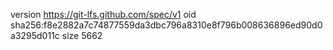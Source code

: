 version https://git-lfs.github.com/spec/v1
oid sha256:f8e2882a7c74877559da3dbc796a8310e8f796b008636896ed90d0a3295d011c
size 5662
